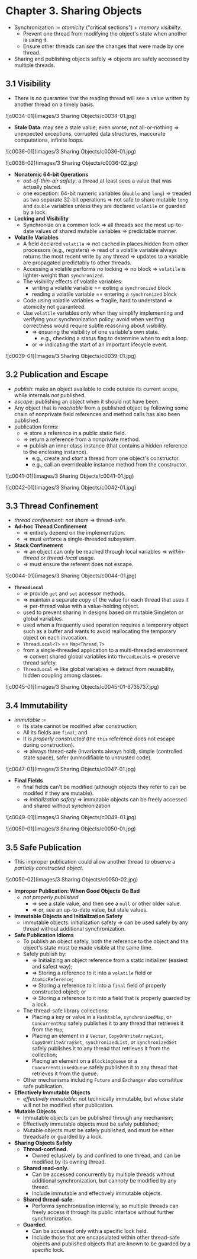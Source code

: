 # Chapter 3. Sharing Objects

* Synchronization := *atomicity* ("critical sections") + *memory visibility*.
  * Prevent one thread from modifying the object's state when another is using it.
  * Ensure other threads can *see* the changes that were made by one thread.
* Sharing and publishing objects safely => objects are safely accessed by multiple threads.

## 3.1 Visibility

* There is *no* guarantee that the reading thread will see a value written by another thread on a timely basis.

![c0034-01](images/3 Sharing Objects/c0034-01.jpg)

* **Stale Data**: may see a stale value; even worse, not all-or-nothing => unexpected exceptions, corrupted data structures, inaccurate computations, infinite loops.

![c0036-01](images/3 Sharing Objects/c0036-01.jpg)

![c0036-02](images/3 Sharing Objects/c0036-02.jpg)

* **Nonatomic 64-bit Operations**
  * *out-of-thin-air safety*: a thread at least sees a value that was actually placed.
  * one exception: 64-bit numeric variables (`double` and `long`) => treaded as two separate 32-bit operations => not safe to share mutable `long` and `double` variables unless they are declared `volatile` or guarded by a lock.
* **Locking and Visibility**
  * Synchronize on a common lock => all threads see the most up-to-date values of shared mutable variables => predictable manner.
* **Volatile Variables**
  * A field declared `volatile` => not cached in places hidden from other processors (e.g., registers) => read of a volatile variable always returns the most recent write by any thread => updates to a variable are propagated predictably to other threads.
  * Accessing a volatile performs *no* locking => no block => `volatile` is lighter-weight than `synchronized`.
  * The visibility effects of volatile variables:
    * writing a volatile variable == exiting a `synchronized` block
    * reading a volatile variable == entering a `synchronized` block
  * Code using volatile variables => fragile, hard to understand => atomicity not guaranteed.
  * Use `volatile` variables only when they simplify implementing and verifying your synchronization policy; avoid when verifing correctness would require subtle reasoning about visibility.
    * => ensuring the visibility of one variable's own state.
      * e.g., checking a status flag to determine when to exit a loop.
    * or => indicating the start of an important lifecycle event.

![c0039-01](images/3 Sharing Objects/c0039-01.jpg)

## 3.2 Publication and Escape

* *publish*: make an object available to code outside its current scope, while internals *not* published.
* *escape*: publishing an object when it should not have been. 
* Any object that is *reachable* from a published object by following some chain of nonprivate field references and method calls has also been published.
* publication forms:
  * => store a reference in a public static field.
  * => return a reference from a nonprivate method.
  * => publish an inner class instance (that contains a hidden reference to the enclosing instance).
    * e.g., create and *start* a thread from one object's constructor.
    * e.g., call an overrideable instance method from the constructor.

![c0041-01](images/3 Sharing Objects/c0041-01.jpg)

![c0042-01](images/3 Sharing Objects/c0042-01.jpg)

## 3.3 Thread Confinement

* *thread confinement*: *not share* => thread-safe.
* **Ad-hoc Thread Confinement**
  * => entirely depend on the implementation.
  * => must enforce a single-threaded subsystem.
* **Stack Confinement**
  * => an object can only be reached through local variables => *within-thread* or *thread-local* usage.
  * => must ensure the referent does not escape.

![c0044-01](images/3 Sharing Objects/c0044-01.jpg)

* **`ThreadLocal`**
  * => provide `get` and `set` accessor methods.
  * => maintain a separate copy of the value for each thread that uses it => per-thread value with a value-holding object.
  * used to prevent sharing in designs based on mutable Singleton or global variables.
  * used when a frequently used operation requires a temporary object such as a buffer and wants to avoid reallocating the temporary object on each invocation.
  * `ThreadLocal<T>` == `Map<Thread,T>`
  * from a single-threaded application to a multi-threaded environment => convert shared global variables into `ThreadLocal`s => preserve thread safety.
  * `ThreadLocal` => like global variables => detract from reusability, hidden coupling among classes.

![c0045-01](images/3 Sharing Objects/c0045-01-6735737.jpg)

## 3.4 Immutability

* *immutable* :=
  * Its state cannot be modified after construction;
  * All its fields are `final`; and
  * It is *properly constructed* (the `this` reference does not escape during construction).
  * => always thread-safe (invariants always hold), simple (controlled state space), safer (unmodifiable to untrusted code).

![c0047-01](images/3 Sharing Objects/c0047-01.jpg)

* **Final Fields**
  * final fields can't be modified (although objects they refer to can be modifed if they are mutable).
  * => *initialization safety* => immutable objects can be freely accessed and shared without synchronization

![c0049-01](images/3 Sharing Objects/c0049-01.jpg)

![c0050-01](images/3 Sharing Objects/c0050-01.jpg)

## 3.5 Safe Publication

* This improper publication could allow another thread to observe a *partially constructed object*.

![c0050-02](images/3 Sharing Objects/c0050-02.jpg)

* **Improper Publication: When Good Objects Go Bad**
  * *not properly published*
    * => see a stale value, and then see a `null` or other older value.
    * => or, see an up-to-date value, but stale values.
* **Immutable Objects and Initialization Safety**
  * immutable objects: initialization safety => can be used safely by any thread without additional synchronization.
* **Safe Publication Idioms**
  * To publish an object safely, both the reference to the object and the object's state must be made visible at the same time.
  * Safely publish by:
    * => Initializing an object reference from a static initializer (easiest and safest way);
    * => Storing a reference to it into a `volatile` field or `AtomicReference`;
    * => Storing a reference to it into a `final` field of properly constructed object; or
    * => Storing a reference to it into a field that is properly guarded by a lock.
  * The thread-safe library collections:
    * Placing a key or value in a `Hashtable`, `synchronizedMap`, or `ConcurrentMap` safely publishes it to any thread that retrieves it from the `Map`;
    * Placing an element in a `Vector`, `CopyOnWriteArrayList`, `CopyOnWriteArraySet`, `synchronizedList`, or `synchronizedSet` safely publishes it to any thread that retrieves it from the collection;
    * Placing an element on a `BlockingQueue` or a `ConcurrentLinkedQueue` safely publishes it to any thread that retrieves it from the queue.
  * Other mechanisms including `Future` and `Exchanger` also consititue safe publication.
* **Effectively Immutable Objects**
  * *effectively immutable*: not technically immutable, but whose state will not be modified after publication.
* **Mutable Objects**
  * Immutable objects can be published through any mechanism;
  * Effectively immutable objects must be safely published;
  * Mutable objects must be safely published, and must be either threadsafe or guarded by a lock.
* **Sharing Objects Safely**
  * **Thread-confined.**
    * Owned eclusively by and confined to one thread, and can be modified by its owning thread.
  * **Shared read-only.**
    * Can be accessed concurrently by multiple threads without additional synchronization, but cannoty be modified by any thread.
    * Include immutable and effectively immutable objects.
  * **Shared thread-safe.**
    * Performs synchronization internally, so multiple threads can freely access it through its public interface without further synchronization.
  * **Guarded.**
    * Can be accessed only with a specific lock held.
    * Include those that are encapsulated within other thread-safe objects and published objects that are known to be guarded by a specific lock.
